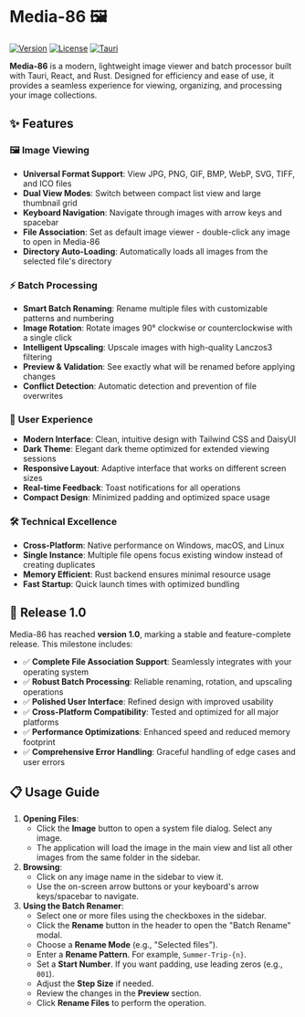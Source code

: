 # Media-86 🖼️

[![Version](https://img.shields.io/badge/version-1.0.0-blue.svg)](https://github.com/JCorellaFSL/Media-86)
[![License](https://img.shields.io/badge/license-MIT-green.svg)](LICENSE)
[![Tauri](https://img.shields.io/badge/Tauri-2.x-orange.svg)](https://tauri.app/)

**Media-86** is a modern, lightweight image viewer and batch processor built with Tauri, React, and Rust. Designed for efficiency and ease of use, it provides a seamless experience for viewing, organizing, and processing your image collections.

## ✨ Features

### 🖼️ **Image Viewing**
- **Universal Format Support**: View JPG, PNG, GIF, BMP, WebP, SVG, TIFF, and ICO files
- **Dual View Modes**: Switch between compact list view and large thumbnail grid
- **Keyboard Navigation**: Navigate through images with arrow keys and spacebar
- **File Association**: Set as default image viewer - double-click any image to open in Media-86
- **Directory Auto-Loading**: Automatically loads all images from the selected file's directory

### ⚡ **Batch Processing**
- **Smart Batch Renaming**: Rename multiple files with customizable patterns and numbering
- **Image Rotation**: Rotate images 90° clockwise or counterclockwise with a single click
- **Intelligent Upscaling**: Upscale images with high-quality Lanczos3 filtering
- **Preview & Validation**: See exactly what will be renamed before applying changes
- **Conflict Detection**: Automatic detection and prevention of file overwrites

### 🎨 **User Experience**
- **Modern Interface**: Clean, intuitive design with Tailwind CSS and DaisyUI
- **Dark Theme**: Elegant dark theme optimized for extended viewing sessions
- **Responsive Layout**: Adaptive interface that works on different screen sizes
- **Real-time Feedback**: Toast notifications for all operations
- **Compact Design**: Minimized padding and optimized space usage

### 🛠️ **Technical Excellence**
- **Cross-Platform**: Native performance on Windows, macOS, and Linux
- **Single Instance**: Multiple file opens focus existing window instead of creating duplicates
- **Memory Efficient**: Rust backend ensures minimal resource usage
- **Fast Startup**: Quick launch times with optimized bundling

## 🚀 Release 1.0

Media-86 has reached **version 1.0**, marking a stable and feature-complete release. This milestone includes:

- ✅ **Complete File Association Support**: Seamlessly integrates with your operating system
- ✅ **Robust Batch Processing**: Reliable renaming, rotation, and upscaling operations  
- ✅ **Polished User Interface**: Refined design with improved usability
- ✅ **Cross-Platform Compatibility**: Tested and optimized for all major platforms
- ✅ **Performance Optimizations**: Enhanced speed and reduced memory footprint
- ✅ **Comprehensive Error Handling**: Graceful handling of edge cases and user errors

## 📋 Usage Guide

1.  **Opening Files**:
    - Click the **Image** button to open a system file dialog. Select any image.
    - The application will load the image in the main view and list all other images from the same folder in the sidebar.
2.  **Browsing**:
    - Click on any image name in the sidebar to view it.
    - Use the on-screen arrow buttons or your keyboard's arrow keys/spacebar to navigate.
3.  **Using the Batch Renamer**:
    - Select one or more files using the checkboxes in the sidebar.
    - Click the **Rename** button in the header to open the "Batch Rename" modal.
    - Choose a **Rename Mode** (e.g., "Selected files").
    - Enter a **Rename Pattern**. For example, `Summer-Trip-{n}`.
    - Set a **Start Number**. If you want padding, use leading zeros (e.g., `001`).
    - Adjust the **Step Size** if needed.
    - Review the changes in the **Preview** section.
    - Click **Rename Files** to perform the operation.
